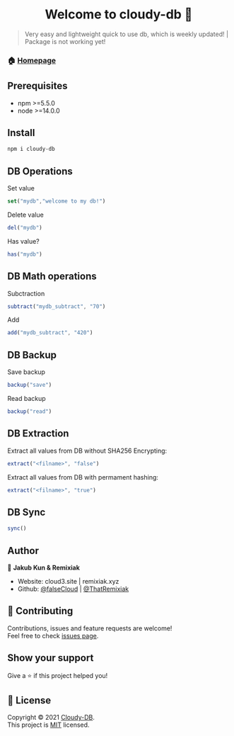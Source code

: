 <h1 align="center">Welcome to cloudy-db 👋</h1>

> Very easy and lightweight quick to use db, which is weekly updated! | Package is not working yet!

### 🏠 [Homepage](https://github.com/falseCloud/cloudy-db)

## Prerequisites

- npm >=5.5.0
- node >=14.0.0

## Install

```sh
npm i cloudy-db
```

## DB Operations
Set value
```js
set("mydb","welcome to my db!")
```
Delete value
```js
del("mydb")
```
Has value?
```js
has("mydb")
```
## DB Math operations
Subctraction
```js
subtract("mydb_subtract", "70")
```
Add
```js
add("mydb_subtract", "420")
```
## DB Backup
Save backup
```js
backup("save")
```
Read backup
```js 
backup("read")
```
## DB Extraction
Extract all values from DB without SHA256 Encrypting:
```js
extract("<filname>", "false")
```
Extract all values from DB with permament hashing:
```js
extract("<filname>", "true")
```

## DB Sync
```js
sync()
```


## Author

👤 **Jakub Kun & Remixiak**

* Website: cloud3.site | remixiak.xyz
* Github: [@falseCloud](https://github.com/falseCloud) | [@ThatRemixiak](https://github.com/ThatRemixiak)

## 🤝 Contributing

Contributions, issues and feature requests are welcome!<br />Feel free to check [issues page](https://github.com/falseCloud/cloudy-db/issues).

## Show your support

Give a ⭐️ if this project helped you!

## 📝 License

Copyright © 2021 [Cloudy-DB](https://github.com/falseCloud/cloudy-db/).<br />
This project is [MIT](https://cloud3.site/) licensed.
